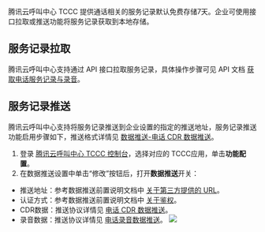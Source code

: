 腾讯云呼叫中心 TCCC 提供通话相关的服务记录默认免费存储7天。企业可使用接口拉取或推送功能将服务记录获取到本地存储。

## 服务记录拉取
腾讯云呼叫中心支持通过 API 接口拉取服务记录，具体操作步骤可见 API 文档 [获取电话服务记录与录音](https://cloud.tencent.com/document/product/679/47714)。

## 服务记录推送
腾讯云呼叫中心支持将服务记录推送到企业设置的指定的推送地址，服务记录推送功能启用步骤如下，推送格式详情见 [数据推送-电话 CDR 数据推送](https://cloud.tencent.com/document/product/679/67257)。
1. 登录 [腾讯云呼叫中心 TCCC 控制台](https://console.cloud.tencent.com/ccc)，选择对应的 TCCC应用，单击**功能配置**。
2. 在数据推送设置中单击“修改”按钮后，打开**数据推送**开关：
 - 推送地址：参考数据推送前置说明文档中 [关于第三方提供的 URL](https://cloud.tencent.com/document/product/679/67256#.E5.85.B3.E4.BA.8E.E7.AC.AC.E4.B8.89.E6.96.B9.E6.8F.90.E4.BE.9B.E7.9A.84-url.3Ca-id.3D.22third.22.3E.3C.2Fa.3E)。
 - 认证方式：参考数据推送前置说明文档中 [关于鉴权](https://cloud.tencent.com/document/product/679/67256#.E5.85.B3.E4.BA.8E.E9.89.B4.E6.9D.83.3Ca-id.3D.22verify.22.3E.3C.2Fa.3E)。
 - CDR数据：推送协议详情见 [电话 CDR 数据推送](https://cloud.tencent.com/document/product/679/67257)。
 - 录音数据：推送协议详情见 [电话录音数据推送](https://cloud.tencent.com/document/product/679/67258)。
![](https://qcloudimg.tencent-cloud.cn/raw/409da4d82099718c5a4f8b142f5fb1dc.png)
